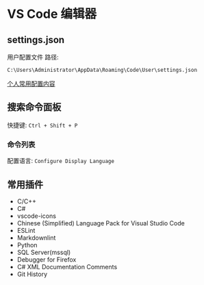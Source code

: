 # VS Code 编辑器

## settings.json

用户配置文件 路径:

`C:\Users\Administrator\AppData\Roaming\Code\User\settings.json`

[个人常用配置内容](./settings.json)

## 搜索命令面板

快捷键: `Ctrl + Shift + P`

### 命令列表

配置语言: `Configure Display Language`

## 常用插件

* C/C++
* C#
* vscode-icons
* Chinese (Simplified) Language Pack for Visual Studio Code
* ESLint
* Markdownlint
* Python
* SQL Server(mssql)
* Debugger for Firefox
* C# XML Documentation Comments
* Git History

